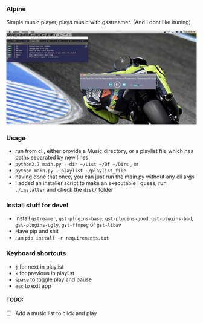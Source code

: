 ### Alpine

Simple music player, plays music with gsstreamer. (And I dont like ituning)

![Screenshot](https://github.com/argentum47/alpine/blob/master/screenshot.jpg "Alpine on mac")

### Usage

- run from cli, either provide a Music directory, or a playlist file which has paths separated by new lines
- `python2.7 main.py --dir ~/List ~/Of ~/Dirs` , or
- `python main.py --playlist ~/playlist_file`
- having done that once, you can just run the main.py without any cli args
- I added an installer script to make an executable I guess, run `./installer` and check the `dist/` folder

### Install stuff for devel

- Install `gstreamer`, `gst-plugins-base`, `gst-plugins-good`, `gst-plugins-bad`, `gst-plugins-ugly`, `gst-ffmpeg` or `gst-libav`
- Have pip and shit
- run `pip install -r requirements.txt`

### Keyboard shortcuts

- `j` for next in playlist
- `k` for previous in playlist
- `space` to toggle play and pause
- `esc` to exit app


#### TODO:

- [ ] Add a music list to click and play

